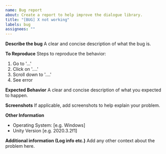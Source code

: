 ```yaml
---
name: Bug report
about: Create a report to help improve the dialogue library.
title: "[BUG] X not working"
labels: bug
assignees: ""
---
```


**Describe the bug**
A clear and concise description of what the bug is.

**To Reproduce**
Steps to reproduce the behavior:

1. Go to '...'
2. Click on '....'
3. Scroll down to '....'
4. See error

**Expected Behavior**
A clear and concise description of what you expected to happen.

**Screenshots**
If applicable, add screenshots to help explain your problem.

**Other Information**

- Operating System: [e.g. Windows]
- Unity Version [e.g. 2020.3.2f1]

**Additional information (Log info etc.)**
Add any other context about the problem here.
